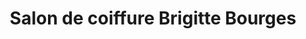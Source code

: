 ---
title: "Salon de coiffure Brigitte Bourges"
url: /carrouges/salon-de-coiffure-brigitte-bourges/
shop: Friseur
---